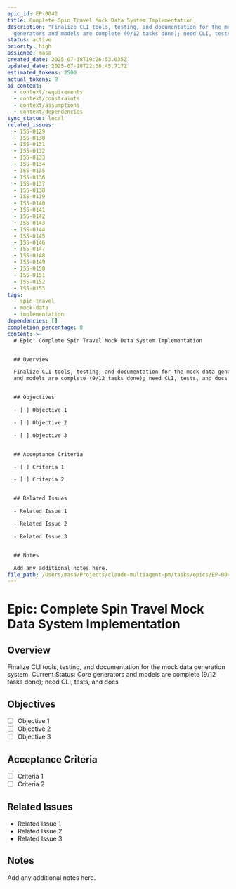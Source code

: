 ```yaml
---
epic_id: EP-0042
title: Complete Spin Travel Mock Data System Implementation
description: "Finalize CLI tools, testing, and documentation for the mock data generation system. Current Status: Core
  generators and models are complete (9/12 tasks done); need CLI, tests, and docs"
status: active
priority: high
assignee: masa
created_date: 2025-07-18T19:26:53.035Z
updated_date: 2025-07-18T22:36:45.717Z
estimated_tokens: 2500
actual_tokens: 0
ai_context:
  - context/requirements
  - context/constraints
  - context/assumptions
  - context/dependencies
sync_status: local
related_issues:
  - ISS-0129
  - ISS-0130
  - ISS-0131
  - ISS-0132
  - ISS-0133
  - ISS-0134
  - ISS-0135
  - ISS-0136
  - ISS-0137
  - ISS-0138
  - ISS-0139
  - ISS-0140
  - ISS-0141
  - ISS-0142
  - ISS-0143
  - ISS-0144
  - ISS-0145
  - ISS-0146
  - ISS-0147
  - ISS-0148
  - ISS-0149
  - ISS-0150
  - ISS-0151
  - ISS-0152
  - ISS-0153
tags:
  - spin-travel
  - mock-data
  - implementation
dependencies: []
completion_percentage: 0
content: >-
  # Epic: Complete Spin Travel Mock Data System Implementation


  ## Overview

  Finalize CLI tools, testing, and documentation for the mock data generation system. Current Status: Core generators
  and models are complete (9/12 tasks done); need CLI, tests, and docs


  ## Objectives

  - [ ] Objective 1

  - [ ] Objective 2

  - [ ] Objective 3


  ## Acceptance Criteria

  - [ ] Criteria 1

  - [ ] Criteria 2


  ## Related Issues

  - Related Issue 1

  - Related Issue 2

  - Related Issue 3


  ## Notes

  Add any additional notes here.
file_path: /Users/masa/Projects/claude-multiagent-pm/tasks/epics/EP-0042-complete-spin-travel-mock-data-system-implementation.md
---
```


# Epic: Complete Spin Travel Mock Data System Implementation

## Overview
Finalize CLI tools, testing, and documentation for the mock data generation system. Current Status: Core generators and models are complete (9/12 tasks done); need CLI, tests, and docs

## Objectives
- [ ] Objective 1
- [ ] Objective 2
- [ ] Objective 3

## Acceptance Criteria
- [ ] Criteria 1
- [ ] Criteria 2

## Related Issues
- Related Issue 1
- Related Issue 2
- Related Issue 3

## Notes
Add any additional notes here.
